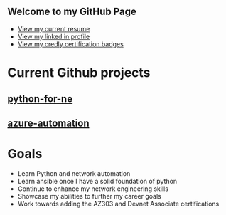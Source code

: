 ## Welcome to my GitHub Page

 - [View my current resume](https://kevin-on-github.github.io/resume.html)
 - [View my linked in profile](https://www.linkedin.com/in/kevin-hicks-6b6b7a1b1)
 - [View my credly certification badges](https://www.credly.com/users/kevin-hicks.7167af93)

# Current Github projects
## [python-for-ne](https://github.com/kevin-on-github/python-for-ne)
## [azure-automation](https://github.com/kevin-on-github/azure-automation)

# Goals
- Learn Python and network automation
- Learn ansible once I have a solid foundation of python
- Continue to enhance my network engineering skills
- Showcase my abilities to further my career goals
- Work towards adding the AZ303 and Devnet Associate certifications
